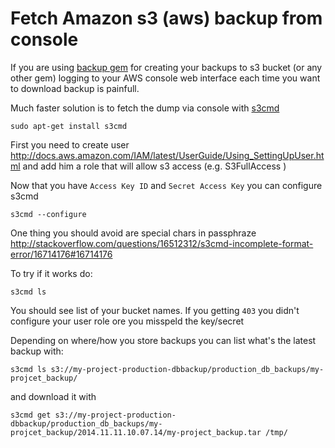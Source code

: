 # Fetch Amazon s3 (aws) backup from console

If you are using [backup gem](https://github.com/meskyanichi/backup) for creating your backups to 
s3 bucket (or any other gem) logging to your AWS console web interface each time you want to download
backup is painfull. 

Much faster solution is to fetch the dump via console with [s3cmd](http://s3tools.org/s3cmd)

```
sudo apt-get install s3cmd
```

First you need to create user http://docs.aws.amazon.com/IAM/latest/UserGuide/Using_SettingUpUser.html and 
add him a role that will allow s3 access (e.g. S3FullAccess )

Now that you have `Access Key ID` and `Secret Access Key` you can  configure s3cmd

```
s3cmd --configure
```

One thing you should avoid are special chars in passphraze http://stackoverflow.com/questions/16512312/s3cmd-incomplete-format-error/16714176#16714176

To try if it works do:

```
s3cmd ls
```

You should see list of your bucket names.
If you getting `403` you didn't configure your user role ore you misspeld the key/secret

Depending on where/how you store backups you can list what's the latest backup with:

```
s3cmd ls s3://my-project-production-dbbackup/production_db_backups/my-projcet_backup/
```

and download it with

```
s3cmd get s3://my-project-production-dbbackup/production_db_backups/my-projcet_backup/2014.11.11.10.07.14/my-project_backup.tar /tmp/
```
 
